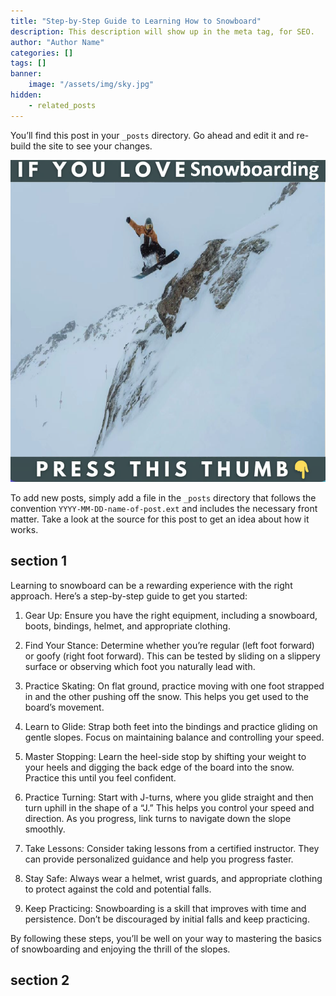 ```yaml
---
title: "Step-by-Step Guide to Learning How to Snowboard"
description: This description will show up in the meta tag, for SEO.
author: "Author Name"
categories: []
tags: []
banner:
    image: "/assets/img/sky.jpg"
hidden:
    - related_posts
---
```


You’ll find this post in your `_posts` directory. Go ahead and edit it and re-build the site to see your changes.

![Image here](/assets/img/snowboard-snow4.png)

To add new posts, simply add a file in the `_posts` directory that follows the convention `YYYY-MM-DD-name-of-post.ext` and includes the necessary front matter. Take a look at the source for this post to get an idea about how it works.

## section 1

Learning to snowboard can be a rewarding experience with the right approach. Here’s a step-by-step guide to get you started:

1.	Gear Up: Ensure you have the right equipment, including a snowboard, boots, bindings, helmet, and appropriate clothing.

2.	Find Your Stance: Determine whether you’re regular (left foot forward) or goofy (right foot forward). This can be tested by sliding on a slippery surface or observing which foot you naturally lead with.

3.	Practice Skating: On flat ground, practice moving with one foot strapped in and the other pushing off the snow. This helps you get used to the board’s movement.

4.	Learn to Glide: Strap both feet into the bindings and practice gliding on gentle slopes. Focus on maintaining balance and controlling your speed.

5.	Master Stopping: Learn the heel-side stop by shifting your weight to your heels and digging the back edge of the board into the snow. Practice this until you feel confident.

6.	Practice Turning: Start with J-turns, where you glide straight and then turn uphill in the shape of a “J.” This helps you control your speed and direction. As you progress, link turns to navigate down the slope smoothly.

7.	Take Lessons: Consider taking lessons from a certified instructor. They can provide personalized guidance and help you progress faster.

8.	Stay Safe: Always wear a helmet, wrist guards, and appropriate clothing to protect against the cold and potential falls.

9.	Keep Practicing: Snowboarding is a skill that improves with time and persistence. Don’t be discouraged by initial falls and keep practicing.

By following these steps, you’ll be well on your way to mastering the basics of snowboarding and enjoying the thrill of the slopes.



## section 2


```
